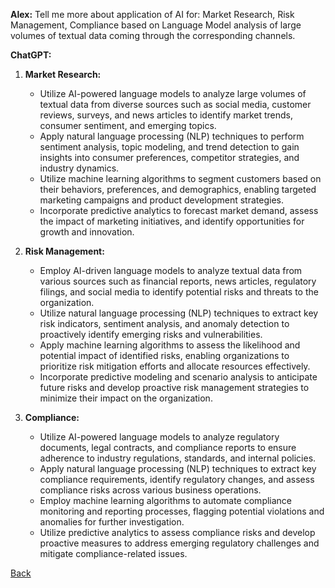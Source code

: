<b>Alex:</b> Tell me more about application of AI for:  Market Research, Risk Management, Compliance based on Language Model analysis of large volumes of textual data coming through the corresponding channels.

<b>ChatGPT:</b><br>
1. **Market Research:**
   - Utilize AI-powered language models to analyze large volumes of textual data from diverse sources such as social media, customer reviews, surveys, and news articles to identify market trends, consumer sentiment, and emerging topics.
   - Apply natural language processing (NLP) techniques to perform sentiment analysis, topic modeling, and trend detection to gain insights into consumer preferences, competitor strategies, and industry dynamics.
   - Utilize machine learning algorithms to segment customers based on their behaviors, preferences, and demographics, enabling targeted marketing campaigns and product development strategies.
   - Incorporate predictive analytics to forecast market demand, assess the impact of marketing initiatives, and identify opportunities for growth and innovation.

2. **Risk Management:**
   - Employ AI-driven language models to analyze textual data from various sources such as financial reports, news articles, regulatory filings, and social media to identify potential risks and threats to the organization.
   - Utilize natural language processing (NLP) techniques to extract key risk indicators, sentiment analysis, and anomaly detection to proactively identify emerging risks and vulnerabilities.
   - Apply machine learning algorithms to assess the likelihood and potential impact of identified risks, enabling organizations to prioritize risk mitigation efforts and allocate resources effectively.
   - Incorporate predictive modeling and scenario analysis to anticipate future risks and develop proactive risk management strategies to minimize their impact on the organization.

3. **Compliance:**
   - Utilize AI-powered language models to analyze regulatory documents, legal contracts, and compliance reports to ensure adherence to industry regulations, standards, and internal policies.
   - Apply natural language processing (NLP) techniques to extract key compliance requirements, identify regulatory changes, and assess compliance risks across various business operations.
   - Employ machine learning algorithms to automate compliance monitoring and reporting processes, flagging potential violations and anomalies for further investigation.
   - Utilize predictive analytics to assess compliance risks and develop proactive measures to address emerging regulatory challenges and mitigate compliance-related issues.

[Back]()
